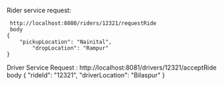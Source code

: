 Rider service request: 

     http://localhost:8080/riders/12321/requestRide
     body
    {
        "pickupLocation": "Nainital",
            "dropLocation": "Rampur"
    }

Driver Service Request : 
    http://localhost:8081/drivers/12321/acceptRide
    body
    {
        "rideId": "12321",
            "driverLocation": "Bilaspur"
    }

